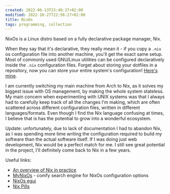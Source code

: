 ```yaml
---
created: 2022-06-13T23:48:37+02:00
modified: 2022-10-27T22:56:27+02:00
title: NixOs
tags: programming, collection
---
```


NixOs is a Linux distro based on a fully declarative package manager, Nix.

When they say that it's declarative, they really mean it - if you copy a `.nix`
os configuration file into another machine, you'll get the exact same setup.
Most of commonly used GNU/Linux utilities can be configured declaratively
inside the `.nix` configuration files. Forget about storing your dotfiles in a
repository, now you can store your entire system's configuration! [Here's
mine](https://github.com/Wint3rmute/nixos-config). 

I am currently switching my main machine from Arch to Nix, as it solves my
biggest issue with OS management, by making the whole system stateless. My main
concern when experimenting with UNIX systems was that I always had to carefully
keep track of all the changes I'm making, which are often scattered across
different configuration files, written in different languages/formats. Even
though I find the Nix language confusing at times, I believe that is has the
potential to grow into a wonderful ecosystem.

Update: unfortunately, due to lack of documentation I had to abandon Nix, as I
was spending more time writing the configuration required to build my software
than the actual software itself. If I was doing just web development, Nix would
be a perfect match for me. I still see great potential in the project, I'll
definitely come back to Nix in a few years.

Useful links:

- [An overview of Nix in practice](https://www.slice.zone/blog/nix-in-practice)
- [MyNixOs](https://mynixos.com/) - comfy search engine for NixOs configuration
  options
- [NixOs egui](https://scvalex.net/posts/63/)
- [Nix Pills](https://nixos.org/guides/nix-pills/)
